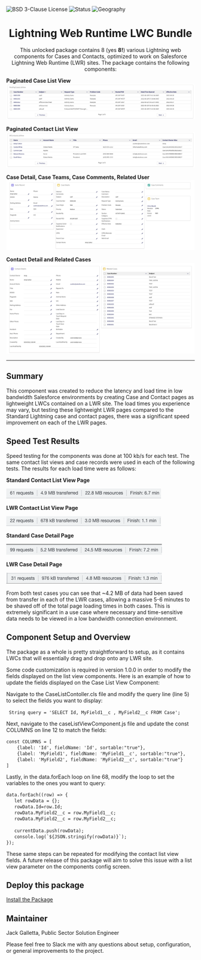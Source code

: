 ![BSD 3-Clause License](https://img.shields.io/badge/license-BSD%203--Clause-success)
![Status](https://img.shields.io/badge/status-Complete-green)
![Geography](https://img.shields.io/badge/Geography-US-blue)

<h1 align="center">Lightning Web Runtime LWC Bundle</h1>
<p align="center">This unlocked package contains 8 (yes <b>8!</b>) various Lightning web components for Cases and Contacts, optimized to work on Salesforce Lightning Web Runtime (LWR) sites.  The package contains the following components: </p>


<b>Paginated Case List View</b>
![1](images/lwrclv.png) 


<b>Paginated Contact List View</b>
![1](images/lwrcolv.png) 


<b>Case Detail, Case Teams, Case Comments, Related User</b>
![1](images/lwrcd.png) 


<b>Contact Detail and Related Cases</b>
![1](images/lwrcod.png) 


<!-- Sections below are Optional -->

---

## Summary


This component was created to reduce the latency and load time in low bandwidth Salesforce environments by creating Case and Contact pages as lightweight LWCs contained on a LWR site.  The load times you experience may vary, but testing these lightweight LWR pages compared to the Standard Lightning case and contact pages, there was a significant speed improvement on each of the LWR pages.  



## Speed Test Results

Speed testing for the components was done at 100 kb/s for each test.  The same contact list views and case records were used in each of the following tests.  The results for each load time were as follows:


<b>Standard Contact List View Page</b>

![standardcontactlvload](images/StandardContactListViewLoad.png) 



<b>LWR Contact List View Page</b>

![lwrcontactlvload](images/LWRContactListViewLoad.png)


<b>Standard Case Detail Page</b>

![standardcontactlvload](images/sc1.png) 



<b>LWR Case Detail Page</b>

![lwrcontactlvload](images/lwr1.png)

From both test cases you can see that ~4.2 MB of data had been saved from transfer in each of the LWR cases, allowing a massive 5-6 minutes to be shaved off of the total page loading times in both cases.  This is extremely significant in a use case where necessary and time-sensitive data needs to be viewed in a low bandwidth connection environment.


## Component Setup and Overview

The package as a whole is pretty straightforward to setup, as it contains LWCs that will essentially drag and drop onto any LWR site.

Some code customization is required in version 1.0.0 in order to modify the fields displayed on the list view components.  Here is an example of how to update the fields displayed on the Case List View Component: 

Navigate to the CaseListContoller.cls file and modify the query line (line 5) to select the fields you want to display:

``` String query = 'SELECT Id, MyField1__c , MyField2__c FROM Case';```

Next, navigate to the caseListViewComponent.js file and update the const COLUMNS on line 12 to match the fields: 

```
const COLUMNS = [
    {label: 'Id', fieldName: 'Id', sortable:"true"},
    {label: 'MyField1', fieldName: 'MyField1__c', sortable:"true"},
    {label: 'MyField2', fieldName: 'MyField2__c', sortable:"true"}
]
  ```

Lastly, in the data.forEach loop on line 68, modify the loop to set the variables to the ones you want to query:

 ```
data.forEach((row) => {
    let rowData = {};
    rowData.Id=row.Id;
    rowData.MyField2__c = row.MyField1__c;
    rowData.MyField2__c = row.MyField2__c;

    currentData.push(rowData);
    console.log(`${JSON.stringify(rowData)}`);
});
```

These same steps can be repeated for modifying the contact list view fields.  A future release of this package will aim to solve this issue with a list view parameter on the components config screen.

## Deploy this package

[Install the Package](https://login.salesforce.com/packaging/installPackage.apexp?p0=04t8a000001B8fxAAC)

## Maintainer

Jack Galletta, Public Sector Solution Engineer

Please feel free to Slack me with any questions about setup, configuration, or general improvements to the project.
